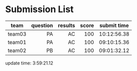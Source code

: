 # Submission List
team    | question  | results  | score | submit time
------|-----:|-----:| ----:|-----
team03 | PA | AC | 100 | 10:12:56.38
team01 | PA | AC | 100 | 09:10:15.36
team02 | PB | AC | 100 | 09:01:32.12


update time:  3:59:21.12 
